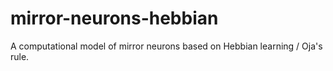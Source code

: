 mirror-neurons-hebbian
======================

A computational model of mirror neurons based on Hebbian learning / Oja's rule.
